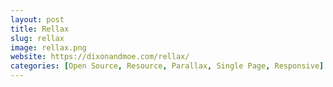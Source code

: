 ```yaml
---
layout: post
title: Rellax
slug: rellax
image: rellax.png
website: https://dixonandmoe.com/rellax/
categories: [Open Source, Resource, Parallax, Single Page, Responsive]
---
```


